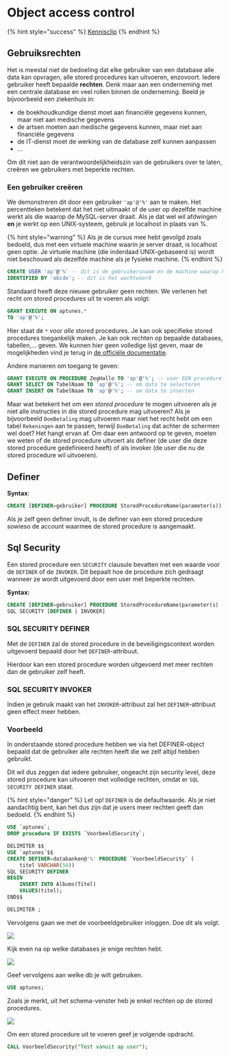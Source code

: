 # Object access control



{% hint style="success" %}
[Kennisclip](https://ap.cloud.panopto.eu/Panopto/Pages/Viewer.aspx?id=59d37d66-b071-4afd-9a73-ad2501048f8c)
{% endhint %}

## Gebruiksrechten

Het is meestal niet de bedoeling dat elke gebruiker van een database alle data kan opvragen, alle stored procedures kan uitvoeren, enzovoort. Iedere gebruiker heeft bepaalde **rechten**. Denk maar aan een onderneming met een centrale database en veel rollen binnen de onderneming. Beeld je bijvoorbeeld een ziekenhuis in:

* de boekhoudkundige dienst moet aan financiële gegevens kunnen, maar niet aan medische gegevens
* de artsen moeten aan medische gegevens kunnen, maar niet aan financiële gegevens
* de IT-dienst moet de werking van de database zelf kunnen aanpassen
* ...

Om dit niet aan de verantwoordelijkheidszin van de gebruikers over te laten, creëren we gebruikers met beperkte rechten.

### Een gebruiker creëren

We demonstreren dit door een gebruiker `'ap'@'%'` aan te maken. Het percentteken betekent dat het niet uitmaakt of de user op dezelfde machine werkt als die waarop de MySQL-server draait. Als je dat wel wil afdwingen **en** je werkt op een UNIX-systeem, gebruik je localhost in plaats van %.

{% hint style="warning" %}
Als je de cursus mee hebt gevolgd zoals bedoeld, dus met een virtuele machine waarin je server draait, is localhost geen optie. Je virtuele machine (die inderdaad UNIX-gebaseerd is) wordt niet beschouwd als dezelfde machine als je fysieke machine.
{% endhint %}

```sql
CREATE USER 'ap'@'%' -- dit is de gebruikersnaam en de machine waarop hij kan inloggen
IDENTIFIED BY 'abcde'; -- dit is het wachtwoord
```

Standaard heeft deze nieuwe gebruiker geen rechten. We verlenen het recht om stored procedures uit te voeren als volgt:

```sql
GRANT EXECUTE ON aptunes.*
TO 'ap'@'%';
```

Hier staat de `*` voor _alle_ stored procedures. Je kan ook specifieke stored procedures toegankelijk maken. Je kan ook rechten op bepaalde databases, tabellen,... geven. We kunnen hier geen volledige lijst geven, maar de mogelijkheden vind je terug in [de officiële documentatie](https://dev.mysql.com/doc/refman/8.0/en/grant.html).

Andere manieren om toegang te geven:

```sql
GRANT EXECUTE ON PROCEDURE ZegHallo TO 'ap'@'%'; -- voor EEN procedure schrijf je PROCEDURE
GRANT SELECT ON TabelNaam TO 'ap'@'%'; -- om data te selecteren
GRANT INSERT ON TabelNaam TO 'ap'@'%'; -- om data te inserten
```

Maar wat betekent het om een _stored procedure_ te mogen uitvoeren als je niet alle instructies in die stored procedure mag uitvoeren? Als je bijvoorbeeld `DoeBetaling` mag uitvoeren maar niet het recht hebt om een tabel `Rekeningen` aan te passen, terwijl `DoeBetaling` dat achter de schermen wel doet? Het hangt ervan af. Om daar een antwoord op te geven, moeten we weten of de stored procedure uitvoert als definer (de user die deze stored procedure gedefinieerd heeft) of als invoker (de user die nu de stored procedure wil uitvoeren).

## Definer

**Syntax**:

```sql
CREATE [DEFINER=gebruiker] PROCEDURE StoredProcedureName(parameter(s))
```

Als je zelf geen definer invult, is de definer van een stored procedure sowieso de account waarmee de stored procedure is aangemaakt.

## Sql Security

Een stored procedure een `SECURITY` clausule bevatten met een waarde voor de `DEFINER` of de `INVOKER`. Dit bepaalt hoe de procedure zich gedraagt wanneer ze wordt uitgevoerd door een user met beperkte rechten.

**Syntax:**

```sql
CREATE [DEFINER=gebruiker] PROCEDURE StoredProcedureName(parameter(s)
SQL SECURITY [DEFINER | INVOKER]
```

### SQL SECURITY DEFINER

Met de `DEFINER` zal de stored procedure in de beveiligingscontext worden uitgevoerd bepaald door het `DEFINER`-attribuut.

Hierdoor kan een stored procedure worden uitgevoerd met meer rechten dan de gebruiker zelf heeft.

### SQL SECURITY INVOKER

Indien je gebruik maakt van het `INVOKER`-attribuut zal het `DEFINER`-attribuut geen effect meer hebben.

### Voorbeeld

In onderstaande stored procedure hebben we via het DEFINER-object bepaald dat de gebruiker alle rechten heeft die we zelf altijd hebben gebruikt.

Dit wil dus zeggen dat iedere gebruiker, ongeacht zijn security level, deze stored procedure kan uitvoeren met volledige rechten, omdat er `SQL SECURITY DEFINER` staat.

{% hint style="danger" %}
Let op! `DEFINER` is de defaultwaarde. Als je niet aandachtig bent, kan het dus zijn dat je users meer rechten geeft dan bedoeld.
{% endhint %}

```sql
USE `aptunes`;
DROP procedure IF EXISTS `VoorbeeldSecurity`;

DELIMITER $$
USE `aptunes`$$
CREATE DEFINER=databanken@'%' PROCEDURE `VoorbeeldSecurity` (
    titel VARCHAR(50))
SQL SECURITY DEFINER
BEGIN
    INSERT INTO Albums(Titel)
    VALUES(titel);
END$$

DELIMITER ;
```

Vervolgens gaan we met de voorbeeldgebruiker inloggen. Doe dit als volgt.

![](../../.gitbook/assets/sp\_security2.JPG)

Kijk even na op welke databases je enige rechten hebt.

![](../../.gitbook/assets/sp\_signal2.JPG)

Geef vervolgens aan welke db je wilt gebruiken.

```sql
USE aptunes;
```

Zoals je merkt, uit het schema-venster heb je enkel rechten op de stored procedures.

![](../../.gitbook/assets/sp\_signal3.JPG)

Om een stored procedure uit te voeren geef je volgende opdracht.

```sql
CALL VoorbeeldSecurity("Test vanuit ap user");
```
